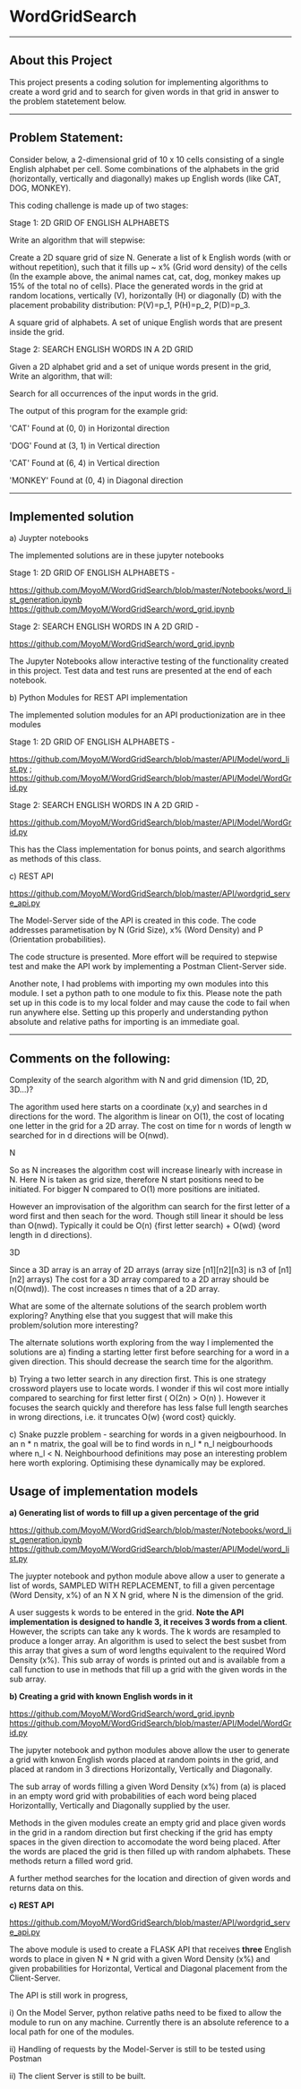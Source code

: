 # WordGridSearch
-------------------------
About this Project
-------------------------
This project presents a coding solution for implementing algorithms to create a word grid and to search for given words in that grid in answer to the problem statetement below.

-------------------------
Problem Statement:
-------------------------

Consider below, a 2-dimensional grid of 10 x 10 cells consisting of a single English alphabet per cell. Some combinations of the alphabets in the grid (horizontally, vertically and diagonally) makes up English words (like CAT, DOG, MONKEY).


This coding challenge is made up of two stages:

Stage 1: 2D GRID OF ENGLISH ALPHABETS

Write an algorithm that will stepwise:


Create a 2D square grid of size N.
Generate a list of k English words (with or without repetition), such that it fills up ~ x% (Grid word density) of the cells (In the example above, the animal names cat, cat, dog, monkey makes up 15% of the total no of cells).
Place the generated words in the grid at random locations, vertically (V), horizontally (H) or diagonally (D) with the placement probability distribution: P(V)=p_1, P(H)=p_2, P(D)=p_3.

A square grid of alphabets.
A set of unique English words that are present inside the grid.


Stage 2: SEARCH ENGLISH WORDS IN A 2D GRID

Given a 2D alphabet grid and a set of unique words present in the grid, Write an algorithm, that will:

Search for all occurrences of the input words in the grid.

The output of this program for the example grid:

'CAT' Found at (0, 0) in Horizontal direction

'DOG' Found at (3, 1) in Vertical direction

'CAT' Found at (6, 4) in Vertical direction

'MONKEY' Found at (0, 4) in Diagonal direction

------------------------------------------------
Implemented solution
------------------------------------------------
a) Juypter notebooks

The implemented solutions are in these jupyter notebooks

Stage 1: 2D GRID OF ENGLISH ALPHABETS -

https://github.com/MoyoM/WordGridSearch/blob/master/Notebooks/word_list_generation.ipynb
https://github.com/MoyoM/WordGridSearch/word_grid.ipynb

Stage 2: SEARCH ENGLISH WORDS IN A 2D GRID - 

https://github.com/MoyoM/WordGridSearch/word_grid.ipynb

The Jupyter Notebooks allow interactive testing of the functionality created in this project. Test data and test runs
are presented at the end of each notebook.



b) Python Modules for REST API implementation

The implemented solution modules for an API productionization are in thee modules

Stage 1: 2D GRID OF ENGLISH ALPHABETS - 

https://github.com/MoyoM/WordGridSearch/blob/master/API/Model/word_list.py ;
https://github.com/MoyoM/WordGridSearch/blob/master/API/Model/WordGrid.py

Stage 2: SEARCH ENGLISH WORDS IN A 2D GRID -

https://github.com/MoyoM/WordGridSearch/blob/master/API/Model/WordGrid.py

This has the Class implementation for bonus points, and search algorithms as methods of this class.



c) REST API

https://github.com/MoyoM/WordGridSearch/blob/master/API/wordgrid_serve_api.py

The Model-Server side of the API is created in this code. The code addresses parametisation by N (Grid Size),
x% (Word Density) and P (Orientation probabilities).

The code structure is presented. More effort will be required to stepwise test and make the API work by
implementing a Postman Client-Server side.

Another note, I had problems with importing my own modules into this module. I set a python path to one module to
fix this. Please note the path set up in this code is to my local folder and may cause the code to fail when
run anywhere else. Setting up this properly and understanding python absolute and relative paths for importing 
is an immediate goal.

-------------------------
Comments on the following:
-------------------------

Complexity of the search algorithm with N and grid dimension (1D, 2D, 3D...)?

The agorithm used here starts on a coordinate (x,y) and searches in d directions
for the word. The algorithm is linear on O(1), the cost of locating one letter in the grid for 
a 2D array. The cost on time for n words of length w searched for in d directions will be O(nwd).

N

So as N increases the algorithm cost will increase linearly with increase in N. Here N is taken 
as grid size, therefore N start positions need to be initiated. For bigger N compared to O(1) 
more positions are initiated. 

However an improvisation of the algorithm can search for the first letter of a word first and then 
seach for the word. Though still linear it should be less than O(nwd). Typically it could
be O(n) {first letter search) + O(wd) {word length in d directions).

3D

Since a 3D array is an array of 2D arrays (array size [n1][n2][n3] is n3 of [n1][n2] arrays)
The cost for a 3D array compared to a 2D array should be n(O(nwd)). The cost increases n times
that of a 2D array.



What are some of the alternate solutions of the search problem worth exploring?
Anything else that you suggest that will make this problem/solution more interesting?

The alternate solutions worth exploring from the way I implemented the solutions are
a) finding a starting letter first before searching for a word in a given direction.
This should decrease the search time for the algorithm.

b) Trying a two letter search in any direction first. This is one strategy crossword players
use to locate words. I wonder if this wil cost more intially compared to searching
for first letter first ( O(2n) > O(n) ). However it focuses the search quickly  and therefore has
less false full length searches in wrong directions, i.e. it truncates O(w) {word cost} quickly.

c) Snake puzzle problem - searching for words in a given neigbourhood. In an n * n matrix, the goal
will be to find  words in n_l * n_l neigbourhoods where n_l < N. Neighbourhood definitions may 
pose an interesting problem here worth exploring. Optimising these dynamically may be explored.


Usage of implementation models
------------------------------

**a) Generating list of words to fill up a given percentage of the grid**

https://github.com/MoyoM/WordGridSearch/blob/master/Notebooks/word_list_generation.ipynb
https://github.com/MoyoM/WordGridSearch/blob/master/API/Model/word_list.py

The juypter notebook and python module above allow a user to generate  a list of words,
SAMPLED WITH REPLACEMENT, to fill a given percentage (Word Density, x%) of an N X N grid, 
where N is the dimension of the grid.

A user suggests k words to be entered in the grid. **Note the API implementation is designed to handle 3,
it receives 3 words from a client**. However, the scripts can take any k words. The k words are resampled 
to produce a longer array. An algorithm is used to select the best susbet from this array that gives
a sum of word lengths equivalent to the required Word Density (x%). This sub array of words is 
printed out and is available from a call function to use in methods that fill up a grid with the
given words in the sub array.

**b) Creating a grid with known English words in it**

https://github.com/MoyoM/WordGridSearch/word_grid.ipynb
https://github.com/MoyoM/WordGridSearch/blob/master/API/Model/WordGrid.py

The jupyter notebook and python modules above allow the user to generate a grid with knwon English words
placed at random points in the grid, and placed at random in 3 directions Horizontally, Vertically and 
Diagonally.

The sub array of words filling a given Word Density (x%) from (a) is placed in an empty word grid with
probabilities of each word being placed Horizontallly, Vertically and Diagonally supplied by the user. 

Methods in the given modules create an empty grid and place given words in the grid in a random direction
but first checking if the grid has empty spaces in the given direction to accomodate the word being placed.
After the words are placed the grid is then filled up with random alphabets. These methods return a filled
word grid.

A further method searches for the location and direction of given words and returns data on this.

**c) REST API**

https://github.com/MoyoM/WordGridSearch/blob/master/API/wordgrid_serve_api.py

The above module is used to create a FLASK API that receives **three** English words to place
in given N * N grid with a given Word Density (x%) and given probabilities for Horizontal, Vertical 
and Diagonal placement from the Client-Server.

The API is still work in progress, 

i) On the Model Server, python relative  paths need to be fixed to allow the module to run on any machine. 
Currently there is an absolute reference to a local path for one of the modules.

ii) Handling of requests by the Model-Server is still to be tested using Postman

ii) The client Server is still to be built.

